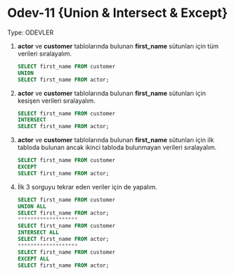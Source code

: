 # Odev-11 {Union & Intersect & Except}

Type: ODEVLER

1. **actor** ve **customer** tablolarında bulunan **first_name** sütunları için tüm verileri sıralayalım.
    
    ```sql
    SELECT first_name FROM customer
    UNION
    SELECT first_name FROM actor;
    ```
    
2. **actor** ve **customer** tablolarında bulunan **first_name** sütunları için kesişen verileri sıralayalım.
    
    ```sql
    SELECT first_name FROM customer
    INTERSECT
    SELECT first_name FROM actor;
    ```
    
3. **actor** ve **customer** tablolarında bulunan **first_name** sütunları için ilk tabloda bulunan ancak ikinci tabloda bulunmayan verileri sıralayalım.
    
    ```sql
    SELECT first_name FROM customer
    EXCEPT
    SELECT first_name FROM actor;
    ```
    
4. İlk 3 sorguyu tekrar eden veriler için de yapalım.
    
    ```sql
    SELECT first_name FROM customer
    UNION ALL
    SELECT first_name FROM actor;
    *******************
    SELECT first_name FROM customer
    INTERSECT ALL
    SELECT first_name FROM actor;
    *******************
    SELECT first_name FROM customer
    EXCEPT ALL
    SELECT first_name FROM actor;
    ```